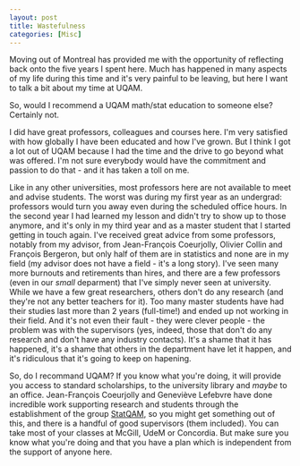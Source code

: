 ```yaml
---
layout: post
title: Wastefulness
categories: [Misc]
---
```


Moving out of Montreal has provided me with the opportunity of reflecting back onto the five years I spent here. Much has happened in many aspects of my life during this time and it's very painful to be leaving, but here I want to talk a bit about my time at UQAM.

So, would I recommend a UQAM math/stat education to someone else? <!--more-->Certainly not. 

I did have great professors, colleagues and courses here. I'm very satisfied with how globally I have been educated and how I've grown. But I think I got a lot out of UQAM because I had the time and the drive to go beyond what was offered. I'm not sure everybody would have the commitment and passion to do that - and it has taken a toll on me. 

Like in any other universities, most professors here are not available to meet and advise students. The worst was during my first year as an undergrad: professors would turn you away even during the scheduled office hours. In the second year I had learned my lesson and didn't try to show up to those anymore, and it's only in my third year and as a master student that I started getting in touch again. I've received great advice from some professors, notably from my advisor, from Jean-François Coeurjolly, Olivier Collin and François Bergeron, but only half of them are in statistics and none are in my field (my advisor does not have a field - it's a long story). I've seen many more burnouts and retirements than hires, and there are a few professors (even in our *small* deparment) that I've simply never seen at university. While we have a few great researchers, others don't do any research (and they're not any better teachers for it). Too many master students have had their studies last more than 2 years (full-time!) and ended up not working in their field. And it's not even their fault - they were clever people - the problem was with the supervisors (yes, indeed, those that don't do any research and don't have any industry contacts). It's a shame that it has happened, it's a shame that others in the department have let it happen, and it's ridiculous that it's going to keep on hapening.

So, do I recommand UQAM? If you know what you're doing, it will provide you access to standard scholarships, to the university library and *maybe* to an office. Jean-François Coeurjolly and Geneviève Lefebvre have done incredible work supporting research and students through the establishment of the group [StatQAM](https://statqam.uqam.ca/), so you might get something out of this, and there is a handful of good supervisors (them included). You can take most of your classes at McGill, UdeM or Concordia. But make sure you know what you're doing and that you have a plan which is independent from the support of anyone here.